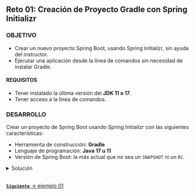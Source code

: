 ## Reto 01: Creación de Proyecto Gradle con Spring Initializr

### OBJETIVO
- Crear un nuevo proyecto Spring Boot, usando Spring Initializr, sin ayuda del instructor.
- Ejecutar una aplicación desde la línea de comandos sin necesidad de instalar Gradle.

#### REQUISITOS
- Tener instalado la última versión del **JDK 11 o 17**.
- Tener acceso a la línea de comandos.

### DESARROLLO
Crear un proyecto de Spring Boot usando Spring Initializr con las siguientes características:
- Herramienta de construcción: **Gradle**
- Lenguaje de programación: **Java 17 u 11**
- Versión de Spring Boot: la más actual que no sea un `SNAPSHOT` ni un `RC`.

<details>
	<summary>Solución</summary>

1. Entra al sitio de [Spring Initializr](https://start.spring.io/). Comienza llenando la información de la sección del lado izquierdo.
- **Gradle** Proyect
- Lenguaje: **Java**.
- Versión de Spring Boot, la versión estable más reciente
- Grupo, artefacto y nombre del proyecto.
- Forma de empaquetar la aplicación: **jar**.
 - Versión de Java: **11** o **17**.

![imagen](img/img_01.png)

2. En la sección de la derecha (las dependencias) presiona el botón `Add dependencies` y en la ventana que se abre busca la dependencia `Web` o `Spring Web`.

![imagen](img/img_02.png)

3. Selecciona la dependencia `Spring Web` y con eso debes verla en la lista de las dependencias del proyecto:

![imagen](img/img_03.png)

4. Presiona el botón "GENERATE" (o presiona `Ctrl + Enter` en tu teclado) para que comience la descarga del proyecto.

5. Descomprime el archivo zip descargado, el cual tiene más o menos el siguiente contenido.

![imagen](img/img_04.png)

6. Abre una terminal o línea de comandos en el directorio que acabas de descomprimir y ejecuta los siguientes comandos:

       gradlew clean build

La salida del comando anterior debe ser parecida a la siguiente:

![imagen](img/img_05.png)

7. Una vez que todo está compilado, usa el siguiente comando para ejecutar la aplicación.

       gradlew bootRun

o navega al directorio **build\libs**, abre una terminal en este directorio y ejecuta el siguiente comando (cambia el nombre del jar si en tu caso es diferente):

    java -jar backend.sesion1-0.0.1-SNAPSHOT.jar
    
Esto indica que la aplicación se levantó correctamente en el puerto **8080**. 

  http://localhost:8080

Una vez que el sitio cargue, debes ver una pantalla como la siguiente:

![imagen](img/img_06.png)

8. Detén la aplicación presionando Ctrl + C en la terminal en donde levantaste la aplicación.
  	
</details> 


<br>

[**`Siguiente`** -> ejemplo 01](../Ejemplo-01/)